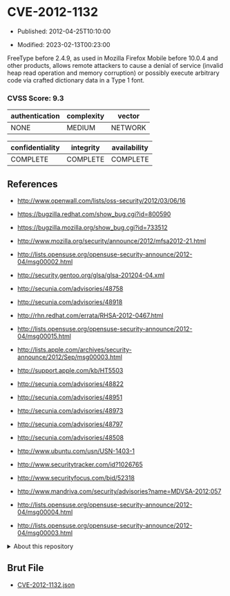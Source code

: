 # CVE-2012-1132

- Published: 2012-04-25T10:10:00

- Modified: 2023-02-13T00:23:00

FreeType before 2.4.9, as used in Mozilla Firefox Mobile before 10.0.4 and other products, allows remote attackers to cause a denial of service (invalid heap read operation and memory corruption) or possibly execute arbitrary code via crafted dictionary data in a Type 1 font.

### CVSS Score: **9.3**

| authentication | complexity | vector |
| --- | --- | --- |
| NONE | MEDIUM | NETWORK |

| confidentiality | integrity | availability |
| --- | --- | --- |
| COMPLETE | COMPLETE | COMPLETE |

## References

* http://www.openwall.com/lists/oss-security/2012/03/06/16

* https://bugzilla.redhat.com/show_bug.cgi?id=800590

* https://bugzilla.mozilla.org/show_bug.cgi?id=733512

* http://www.mozilla.org/security/announce/2012/mfsa2012-21.html

* http://lists.opensuse.org/opensuse-security-announce/2012-04/msg00002.html

* http://security.gentoo.org/glsa/glsa-201204-04.xml

* http://secunia.com/advisories/48758

* http://secunia.com/advisories/48918

* http://rhn.redhat.com/errata/RHSA-2012-0467.html

* http://lists.opensuse.org/opensuse-security-announce/2012-04/msg00015.html

* http://lists.apple.com/archives/security-announce/2012/Sep/msg00003.html

* http://support.apple.com/kb/HT5503

* http://secunia.com/advisories/48822

* http://secunia.com/advisories/48951

* http://secunia.com/advisories/48973

* http://secunia.com/advisories/48797

* http://secunia.com/advisories/48508

* http://www.ubuntu.com/usn/USN-1403-1

* http://www.securitytracker.com/id?1026765

* http://www.securityfocus.com/bid/52318

* http://www.mandriva.com/security/advisories?name=MDVSA-2012:057

* http://lists.opensuse.org/opensuse-security-announce/2012-04/msg00004.html

* http://lists.opensuse.org/opensuse-security-announce/2012-04/msg00003.html

<details>
<summary>About this repository</summary> 

  This repository is part of the project [Live Hack CVE](https://github.com/Live-Hack-CVE). Main website can be found [www.live-hack.org](https://www.live-hack.org) 
  
  Made by [Sn0wAlice](https://github.com/Sn0wAlice) for the people that care about security and need to have a feed of the latest CVEs. Hope you enjoy it, don't forget to star the repo and follow me on [Twitter](https://twitter.com/Sn0wAlice) and [Github](https://github.com/Sn0wAlice). And that is my [personnal website](https://www.alice-snow.me/)

  - [Home Page](https://github.com/Live-Hack-CVE)
  - [Framework](https://github.com/Live-Hack-CVE/cve-framework)
  - [CVE database](https://github.com/Live-Hack-CVE/full_database)
  - [Changelog](https://github.com/Live-Hack-CVE/Changelog)
</details>

## Brut File

* [CVE-2012-1132.json](https://raw.githubusercontent.com/Live-Hack-CVE/full_database/main/cves/2012/CVE-2012-1132.json)

